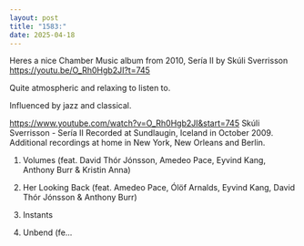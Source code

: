 ```yaml
---
layout: post
title: "1583:"
date: 2025-04-18
---
```


Heres a nice Chamber Music album from 2010, Sería II by Skúli Sverrisson
https://youtu.be/O_Rh0Hgb2JI?t=745

Quite atmospheric and relaxing to listen to.

Influenced by jazz and classical.

https://www.youtube.com/watch?v=O_Rh0Hgb2JI&start=745
Skúli Sverrisson - Sería II
Recorded at Sundlaugin, Iceland in October 2009. Additional recordings at home in New York, New Orleans and Berlin. 

1. Volumes (feat. David Thór Jónsson, Amedeo Pace, Eyvind Kang, Anthony Burr & Kristin Anna)

2. Her Looking Back (feat. Amedeo Pace, Ólöf Arnalds, Eyvind Kang, David Thór Jónsson & Anthony Burr)

3. Instants

4. Unbend (fe...
